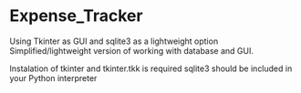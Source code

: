 # Expense_Tracker
Using Tkinter as GUI and sqlite3 as a lightweight option
Simplified/lightweight version of working with database and GUI.

  Instalation of tkinter and tkinter.tkk is required sqlite3 should be included in your Python interpreter

